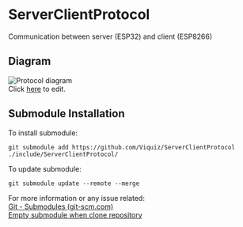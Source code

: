 # ServerClientProtocol
Communication between server (ESP32) and client (ESP8266)

## Diagram
![Protocol diagram](https://github.com/WhyzQuiz/ServerClientProtocol/blob/main/ServerClientProtocol.png)  
Click [here](https://app.diagrams.net/#HWhyzQuiz%2FServerClientProtocol%2Fmain%2FServerClientProtocol.png) to edit.

## Submodule Installation
To install submodule: 
```
git submodule add https://github.com/Viquiz/ServerClientProtocol ./include/ServerClientProtocol/
```
To update submodule: 
```
git submodule update --remote --merge
```
For more information or any issue related:  
[Git - Submodules (git-scm.com)](https://git-scm.com/book/en/v2/Git-Tools-Submodules)  
[Empty submodule when clone repository](https://stackoverflow.com/a/11358126)
